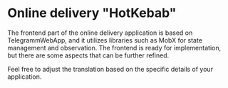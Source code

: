 # Online delivery "HotKebab"
The frontend part of the online delivery application is based on TelegrammWebApp, and it utilizes libraries such as MobX for state management and observation. The frontend is ready for implementation, but there are some aspects that can be further refined.

Feel free to adjust the translation based on the specific details of your application.
